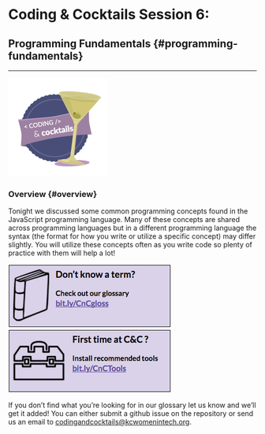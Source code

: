 # Coding & Cocktails Session 6:
## Programming Fundamentals {#programming-fundamentals}
<hr>

![codingcocktailsbadge-200.png](images/image02.png)
### Overview {#overview}

Tonight we discussed some common programming concepts found in the JavaScript programming language.  Many of these concepts are shared across programming languages but in a different programming language the syntax (the format for how you write or utilize a specific concept) may differ slightly. You will utilize these concepts often as you write code so plenty of practice with them will help a lot!

[![](/images/glossary.png)](http://bit.ly/CnCgloss) [![](/images/tools.png)](http://bit.ly/CnCTools)

If you don’t find what you’re looking for in our glossary let us know and we’ll get it added!  You can either submit a github issue on the repository or send us an email to codingandcocktails@kcwomenintech.org.
